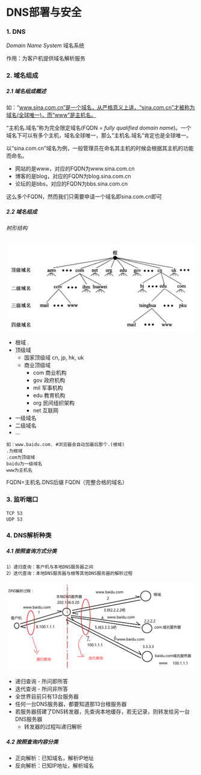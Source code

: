 # DNS部署与安全

### 1. DNS

*Domain Name System* 域名系统

作用：为客户机提供域名解析服务



### 2. 域名组成

##### 2.1 域名组成概述

如：“www.sina.com.cn”是一个域名，从严格意义上讲，“sina.com.cn”才被称为域名(全球唯一)，而“www”是主机名。

“主机名.域名”称为完全限定域名(FQDN = *fully qualified domain name*)。一个域名下可以有多个主机，域名全球唯一，那么“主机名.域名”肯定也是全球唯一。

以“sina.com.cn”域名为例，一般管理员在命名其主机的时候会根据其主机的功能而命名。

- 网站的是www，对应的FQDN为www.sina.com.cn
- 博客的是blog，对应的FQDN为blog.sina.com.cn
- 论坛的是bbs，对应的FQDN为bbs.sina.com.cn

这么多个FQDN，然而我们只需要申请一个域名即sina.com.cn即可

##### 2.2 域名组成

###### 树形结构

![image-20210501233824689](img/image-20210501233824689.png)

- 根域 .
- 顶级域
  - 国家顶级域 cn, jp, hk, uk
  - 商业顶级域 
    - com 商业机构
    - gov 政府机构
    - mil 军事机构
    - edu 教育机构
    - org 民间组织架构
    - net 互联网
- 一级域名
- 二级域名
- …

```
如：www.baidu.com. #浏览器会自动加最后那个.(根域)
.为根域
.com为顶级域
baidu为一级域名
www为主机名
```

FQDN=主机名.DNS后缀
FQDN（完整合格的域名）  



### 3. 监听端口

```
TCP 53
UDP 53
```



### 4. DNS解析种类

##### 4.1 按照查询方式分类

```
1）递归查询：客户机与本地DNS服务器之间
2）迭代查询：本地DNS服务器与根等其他DNS服务器的解析过程
```

![image-20210501234414266](img/image-20210501234414266.png)

- 递归查询 - 所问即所答
- 迭代查询 - 所问非所答
- 全世界目前只有13台服务器
- 任何一台DNS服务器，都要知道那13台根服务器
- 若服务器搭建了DNS转发器，先查询本地缓存，若无记录，则转发给另一台DNS服务器
  - 转发器的过程叫递归解析



##### 4.2 按照查询内容分类

- 正向解析：已知域名，解析IP地址
- 反向解析：已知IP地址，解析域名